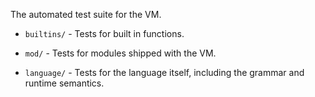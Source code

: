 The automated test suite for the VM.

* `builtins/` - Tests for built in functions.

* `mod/`      - Tests for modules shipped with the VM.

* `language/` - Tests for the language itself, including the grammar and runtime
   semantics.


